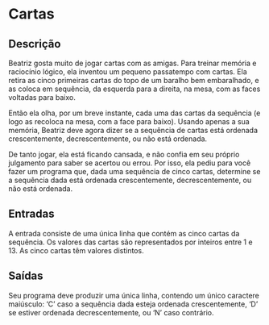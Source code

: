 # Cartas

## Descrição

Beatriz gosta muito de jogar cartas com as amigas. Para treinar memória e raciocínio lógico, ela inventou um pequeno passatempo com cartas. Ela retira as cinco primeiras cartas do topo de um baralho bem embaralhado, e as coloca em sequência, da esquerda para a direita, na mesa, com as faces voltadas para baixo.

Então ela olha, por um breve instante, cada uma das cartas da sequência (e logo as recoloca na mesa, com a face para baixo). Usando apenas a sua memória, Beatriz deve agora dizer se a sequência de cartas está ordenada crescentemente, decrescentemente, ou não está ordenada.

De tanto jogar, ela está ficando cansada, e não confia em seu próprio julgamento para saber se acertou ou errou. Por isso, ela pediu para você fazer um programa que, dada uma sequência de cinco cartas, determine se a sequência dada está ordenada crescentemente, decrescentemente, ou não está ordenada.

## Entradas

A entrada consiste de uma única linha que contém as cinco cartas da sequência. Os valores das cartas são representados por inteiros entre 1 e 13. As cinco cartas têm valores distintos.

## Saídas

Seu programa deve produzir uma única linha, contendo um único caractere maiúsculo: ‘C’ caso a sequência dada esteja ordenada crescentemente, ‘D’ se estiver ordenada decrescentemente, ou ‘N’ caso contrário.
